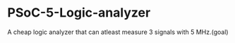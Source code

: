 PSoC-5-Logic-analyzer
=====================

A cheap logic analyzer that can atleast measure 3 signals with 5 MHz.(goal)